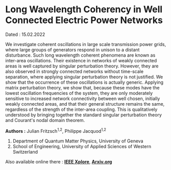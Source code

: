 # Long Wavelength Coherency in Well Connected Electric Power Networks

Dated : 15.02.2022 

We investigate coherent oscillations in large scale transmission power grids, where large groups of generators respond in unison to a distant disturbance. Such long wavelength coherent phenomena are known as inter-area oscillations. Their existence in networks of weakly connected areas is well captured by singular perturbation theory. However, they are also observed in strongly connected networks without time-scale separation, where applying singular perturbation theory is not justified. We show that the occurrence of these oscillations is actually generic. Applying matrix perturbation theory, we show that, because these modes have the lowest oscillation frequencies of the system, they are only moderately sensitive to increased network connectivity between well chosen, initially weakly connected areas, and that their general structure remains the same, regardless of the strength of the inter-area coupling. This is qualitatively understood by bringing together the standard singular perturbation theory and Courant's nodal domain theorem.

**Authors :** Julian Fritzsch<sup>1,2</sup>, Philippe Jacquod<sup>1,2</sup>

1) Department of Quantum Matter Physics, University of Geneva
2) School of Engineering, University of Applied Sciences of Western Switzerland

Also available online there : __[IEEE Xplore](https://ieeexplore.ieee.org/document/9714354)__, __[Arxiv.org](https://arxiv.org/abs/2112.05048)__



<!-- keywords: network_stability, -->

<!-- link: -->
